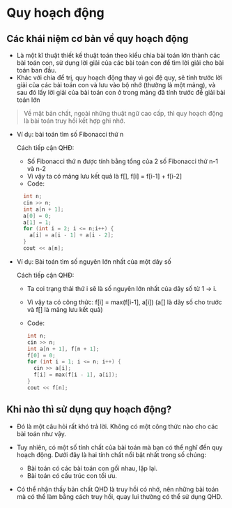 # Quy hoạch động
## Các khái niệm cơ bản về quy hoạch động
* Là một kĩ thuật thiết kế thuật toán theo kiểu chia bài toán lớn thành các bài toán con, sử dụng lời giải của các bài toán con để tìm lời giải cho bài toán ban đầu.
* Khác với chia để trị, quy hoạch động thay vì gọi đệ quy, sẽ tính trước lời giải của các bài toán con và lưu vào bộ nhớ (thường là một mảng), và sau đó lấy lời giải của bài toán con ở trong mảng đã tính trước để giải bài toán lớn
> Về mặt bản chất, ngoài những thuật ngữ cao cấp, thì quy hoạch động là bài toán truy hồi kết hợp ghi nhớ.
* Ví dụ: bài toán tìm số Fibonacci thứ n

  Cách tiếp cận QHĐ:
  - Số Fibonacci thứ n được tính bằng tổng của 2 số Fibonacci thứ n-1 và n-2
  - Vì vậy ta có mảng lưu kết quả là f[], f[i] = f[i-1] + f[i-2]
  - Code:
  ```cpp
    int n;
    cin >> n;
    int a[n + 1];
    a[0] = 0;
    a[1] = 1;
    for (int i = 2; i <= n;i++) {
      a[i] = a[i - 1] + a[i - 2];
    }
    cout << a[n];
  ```

* Ví dụ: Bài toán tìm số nguyên lớn nhất của một dãy số
  
  Cách tiếp cận QHĐ:
  - Ta coi trạng thái thứ i sẽ là số nguyên lớn nhất của dãy số từ 1 -> i.
  - Vì vậy ta có công thức: f[i] = max(f[i-1], a[i]) (a[] là dãy số cho trước và f[] là mảng lưu kết quả)

  - Code: 
    ```cpp
    int n;
    cin >> n;
    int a[n + 1], f[n + 1];
    f[0] = 0;
    for (int i = 1; i <= n; i++) {
      cin >> a[i];
      f[i] = max(f[i - 1], a[i]);
    }
    cout << f[n];
    ```

## Khi nào thì sử dụng quy hoạch động?
* Đó là một câu hỏi rất khó trả lời. Không có một công thức nào cho các bài toán như vậy.
* Tuy nhiên, có một số tính chất của bài toán mà bạn có thể nghĩ đến quy hoạch động. Dưới đây là hai tính chất nổi bật nhất trong số chúng:
  * Bài toán có các bài toán con gối nhau, lặp lại.
  * Bài toán có cấu trúc con tối ưu.
 
* Có thể nhận thấy bản chất QHD là truy hồi có nhớ, nên những bài toán mà có thể làm bằng cách truy hồi, quay lui thường có thể sử dụng QHD.
